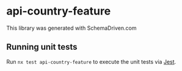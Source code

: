
# api-country-feature

This library was generated with SchemaDriven.com

## Running unit tests

Run `nx test api-country-feature` to execute the unit tests via [Jest](https://jestjs.io).

